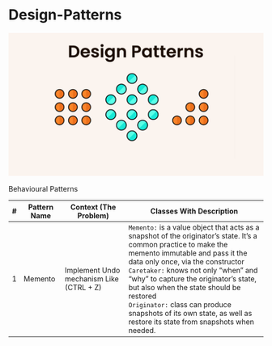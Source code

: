 # Design-Patterns

![Design-Pattern](design-patterns.png)

<summary> Behavioural Patterns</summary>

| #   | Pattern Name | Context (The Problem)                    | Classes With Description                                                                                                                                                                                                                                                                                                                                                                                                                            |                                             
|-----|--------------|------------------------------------------|-----------------------------------------------------------------------------------------------------------------------------------------------------------------------------------------------------------------------------------------------------------------------------------------------------------------------------------------------------------------------------------------------------------------------------------------------------|
| 1   | Memento      | Implement Undo mechanism Like (CTRL + Z) | `Memento:` is a value object that acts as a snapshot of the originator’s state. It’s a common practice to make the memento immutable and pass it the data only once, via the constructor <br/> `Caretaker:`  knows not only “when” and “why” to capture the originator’s state, but also when the state should be restored<br/>`Originator:` class can produce snapshots of its own state, as well as restore its state from snapshots when needed. |                                             

